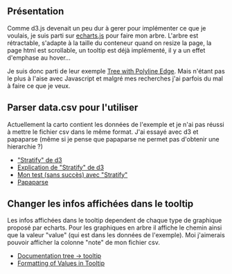 ## Présentation
Comme d3.js devenait un peu dur à gerer pour implémenter ce que je voulais, je suis parti sur [echarts.js](https://echarts.apache.org/) pour faire mon arbre. L'arbre est rétractable, s'adapte à la taille du conteneur quand on resize la page, la page html est scrollable, un tooltip est déjà implémenté, il y a un effet d'emphase au hover...

Je suis donc parti de leur exemple [Tree with Polyline Edge](https://echarts.apache.org/examples/en/index.html#chart-type-tree). Mais n'étant pas le plus à l'aise avec Javascript et malgré mes recherches j'ai parfois du mal à faire ce que je veux.

## Parser data.csv pour l'utiliser
Actuellement la carto contient les données de l'exemple et je n'ai pas réussi à mettre le fichier csv dans le même format. J'ai essayé avec d3 et papaparse (même si je pense que papaparse ne permet pas d'obtenir une hierarchie ?)
- ["Stratify" de d3](https://github.com/d3/d3-hierarchy#stratify)
- [Explication de "Stratify" de d3](https://observablehq.com/@d3/d3-stratify)
- [Mon test (sans succès) avec "Stratify"](tests/test-d3stratify.js)
- [Papaparse](https://www.papaparse.com/)

## Changer les infos affichées dans le tooltip
Les infos affichées dans le tooltip dependent de chaque type de graphique proposé par echarts. Pour les graphiques en arbre il affiche le chemin ainsi que la valeur "value" (qui est dans les données de l'exemple). Moi j'aimerais pouvoir afficher la colonne "note" de mon fichier csv.
- [Documentation tree -> tooltip](https://echarts.apache.org/en/option.html#series-tree.tooltip)
- [Formatting of Values in Tooltip](https://echarts.apache.org/handbook/en/basics/release-note/5-3-0/#formatting-of-values-in-tooltip)